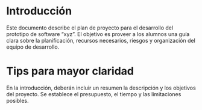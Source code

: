 # Introducción
Este documento describe el plan de proyecto para el desarrollo del prototipo de software “xyz”. El objetivo es proveer a los alumnos una guía clara sobre la planificación, recursos necesarios,
riesgos y organización del equipo de desarrollo. 

# Tips para mayor claridad
En la introducción, deberán incluir un resumen la descripción y los objetivos del proyecto. Se establece el presupuesto, el tiempo y las limitaciones posibles.
